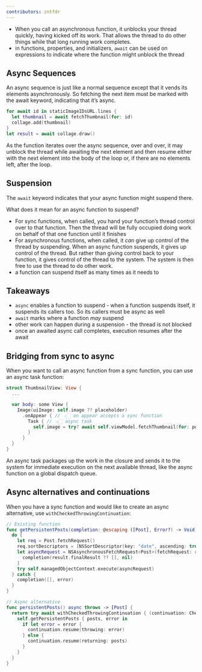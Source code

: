 ```yaml
---
contributors: zntfdr
---
```


- When you call an asynchronous function, it unblocks your thread quickly, having kicked off its work. That allows the thread to do other things while that long running work completes.
- in functions, properties, and initializers, `await` can be used on expressions to indicate where the function might unblock the thread

## Async Sequences

An async sequence is just like a normal sequence except that it vends its elements asynchronously. So fetching the next item must be marked with the await keyword, indicating that it’s async.

```swift
for await id in staticImageIDsURL.lines {
  let thumbnail = await fetchThumbnail(for: id)
  collage.add(thumbnail)
}
let result = await collage.draw()
```

As the function iterates over the async sequence, over and over, it may unblock the thread while awaiting the next element and then resume either with the next element into the body of the loop or, if there are no elements left, after the loop.

## Suspension

The `await` keyword indicates that your async function might suspend there. 

What does it mean for an async function to suspend?

- For sync functions, when called, you hand your function’s thread control over to that function. Then the thread will be fully occupied doing work on behalf of that one function until it finishes
- For asynchronous functions, when called, it _can_ give up control of the thread by suspending. When an async function suspends, it gives up control of the thread. But rather than giving control back to your function, it gives control of the thread to the system. The system is then free to use the thread to do other work.
- a function can suspend itself as many times as it needs to

## Takeaways

- `async` enables a function to suspend - when a function suspends itself, it suspends its callers too. So its callers must be async as well
- `await` marks where a function _may_ suspend
- other work can happen during a suspension - the thread is not blocked
- once an awaited async call completes, execution resumes after the await

## Bridging from sync to async

When you want to call an async function from a sync function, you can use an async task function:

```swift
struct ThumbnailView: View {
  ...

  var body: some View {
    Image(uiImage: self.image ?? placeholder)
      .onAppear { // 👈🏻 on appear accepts a sync function
        Task { // 👈🏻 async task
          self.image = try? await self.viewModel.fetchThumbnail(for: post.id)
        }
      }
  }
}
```

An async task packages up the work in the closure and sends it to the system for immediate execution on the next available thread, like the async function on a global dispatch queue.

## Async alternatives and continuations

When you have a sync function and would like to create an async alternative, use `withCheckedThrowingContinuation`:

```swift
// Existing function
func getPersistentPosts(completion: @escaping ([Post], Error?) -> Void) {     
  do {
    let req = Post.fetchRequest()
    req.sortDescriptors = [NSSortDescriptor(key: "date", ascending: true)]
    let asyncRequest = NSAsynchronousFetchRequest<Post>(fetchRequest: req) { result in
      completion(result.finalResult ?? [], nil)
    }
    try self.managedObjectContext.execute(asyncRequest)
  } catch {
    completion([], error)
  }
}

// Async alternative
func persistentPosts() async throws -> [Post] {     
  return try await withCheckedThrowingContinuation { (continuation: CheckedContinuation<[Post], Error>) in
    self.getPersistentPosts { posts, error in
      if let error = error { 
        continuation.resume(throwing: error) 
      } else {
        continuation.resume(returning: posts)
      }
    }
  }
}
```